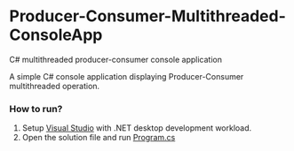 # Producer-Consumer-Multithreaded-ConsoleApp
C# multithreaded producer-consumer console application

A simple C# console application displaying Producer-Consumer multithreaded operation.

### How to run?

1. Setup [Visual Studio](https://www.visualstudio.com/) with .NET desktop development workload.
2. Open the solution file and run [Program.cs](Producer-Consumer-Multithreaded-ConsoleApp/Program.cs)
